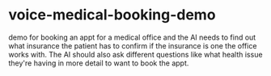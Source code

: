 # voice-medical-booking-demo
demo for booking an appt for a medical office and the AI needs to find out what insurance the patient has to confirm if the insurance is one the office works with. The AI should also ask different questions like what health issue they're having in more detail to want to book the appt.
